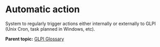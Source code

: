 Automatic action
================

System to regularly trigger actions either internally or externally to
GLPI (Unix Cron, task planned in Windows, etc).

**Parent topic:** [GLPI Glossary](../../glpi/glossary.html)
